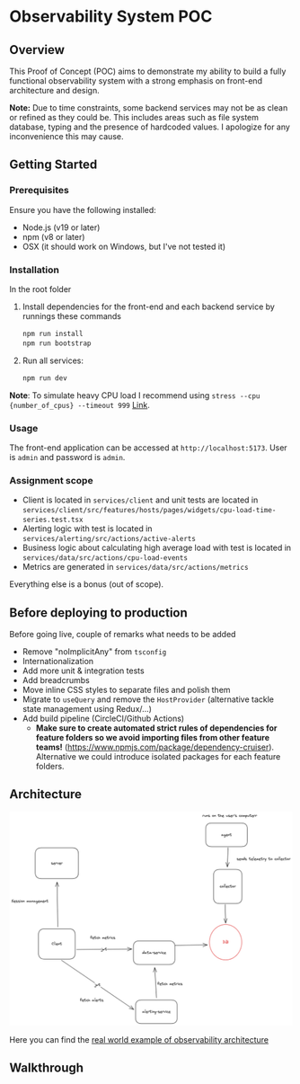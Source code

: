 # Observability System POC

## Overview

This Proof of Concept (POC) aims to demonstrate my ability to build a fully functional observability system with a strong emphasis on front-end architecture and design.

**Note:** Due to time constraints, some backend services may not be as clean or refined as they could be. This includes areas such as file system database, typing and the presence of hardcoded values. I apologize for any inconvenience this may cause.

## Getting Started

### Prerequisites

Ensure you have the following installed:

- Node.js (v19 or later)
- npm (v8 or later)
- OSX (it should work on Windows, but I've not tested it)

### Installation

In the root folder

1. Install dependencies for the front-end and each backend service by runnings these commands

   ```bash
   npm run install
   npm run bootstrap
   ```

2. Run all services:

   ```bash
   npm run dev
   ```

**Note**:
To simulate heavy CPU load I recommend using `stress --cpu {number_of_cpus} --timeout 999` [Link](https://formulae.brew.sh/formula/stress).

### Usage

The front-end application can be accessed at `http://localhost:5173`. User is `admin` and password is `admin`.

### Assignment scope

- Client is located in `services/client` and unit tests are located in `services/client/src/features/hosts/pages/widgets/cpu-load-time-series.test.tsx`
- Alerting logic with test is located in `services/alerting/src/actions/active-alerts`
- Business logic about calculating high average load with test is located in `services/data/src/actions/cpu-load-events`
- Metrics are generated in `services/data/src/actions/metrics`

Everything else is a bonus (out of scope).

## Before deploying to production

Before going live, couple of remarks what needs to be added

- Remove "noImplicitAny" from `tsconfig`
- Internationalization
- Add more unit & integration tests
- Add breadcrumbs
- Move inline CSS styles to separate files and polish them
- Migrate to `useQuery` and remove the `HostProvider` (alternative tackle state management using Redux/...)
- Add build pipeline (CircleCI/Github Actions)
  - **Make sure to create automated strict rules of dependencies for feature folders so we avoid importing files from other feature teams!** (https://www.npmjs.com/package/dependency-cruiser). Alternative we could introduce isolated packages for each feature folders.

## Architecture
![Current architecture of this POC](https://github.com/whtswrng/observability-tomas-gold/blob/5791d8af7058709f6cd0291f29a213582e857eb0/docs/CURRENT_ARCHITECTURE.png)


Here you can find the [real world example of observability architecture](https://github.com/whtswrng/observability-tomas-gold/blob/5791d8af7058709f6cd0291f29a213582e857eb0/docs/REAL_WORLD_ARCHITECTURE.png)

## Walkthrough
